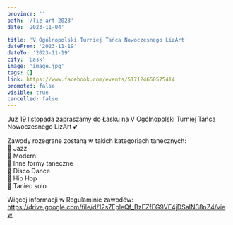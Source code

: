 ```yaml
---
province: ''
path: '/liz-art-2023'
date: '2023-11-04'

title: 'V Ogólnopolski Turniej Tańca Nowoczesnego LizArt'
dateFrom: '2023-11-19'
dateTo: '2023-11-19'
city: 'Łask'
image: 'image.jpg'
tags: []
link: https://www.facebook.com/events/517124650575414
promoted: false
visible: true
cancelled: false
---
```

Już 19 listopada zapraszamy do Łasku na V Ogólnopolski Turniej Tańca Nowoczesnego LizArt 💕

Zawody rozegrane zostaną w takich kategoriach tanecznych: \
🔹 Jazz \
🔹 Modern \
🔹 Inne formy taneczne \
🔹 Disco Dance \
🔹 Hip Hop \
🔹 Taniec solo

Więcej informacji w Regulaminie zawodów: \
https://drive.google.com/file/d/12s7EpleQf_BzEZfEG9VE4jDSaIN38nZ4/view
